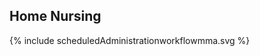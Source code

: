## Home Nursing
<div>{% include scheduledAdministrationworkflowmma.svg %}</div>
<br clear="all"/>



